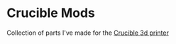 # Crucible Mods

Collection of parts I've made for the [Crucible 3d printer](https://github.com/PrintersForAnts/Crucible)

